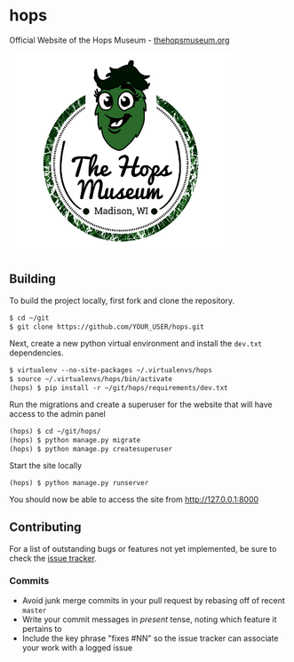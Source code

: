 # hops

Official Website of the Hops Museum -
[thehopsmuseum.org](http://thehopsmuseum.org)

![](./static/img/logo.png)

## Building

To build the project locally, first fork and clone the repository.

    $ cd ~/git
    $ git clone https://github.com/YOUR_USER/hops.git

Next, create a new python virtual environment and install the
`dev.txt` dependencies.

    $ virtualenv --no-site-packages ~/.virtualenvs/hops
    $ source ~/.virtualenvs/hops/bin/activate
    (hops) $ pip install -r ~/git/hops/requirements/dev.txt

Run the migrations and create a superuser for the website that will
have access to the admin panel

    (hops) $ cd ~/git/hops/
    (hops) $ python manage.py migrate
    (hops) $ python manage.py createsuperuser

Start the site locally

    (hops) $ python manage.py runserver

You should now be able to access the site from http://127.0.0.1:8000

## Contributing

For a list of outstanding bugs or features not yet implemented, be
sure to check the
[issue tracker](https://github.com/arecker/hops/issues).

### Commits

- Avoid junk merge commits in your pull request by rebasing off of
  recent `master`
- Write your commit messages in _present_ tense, noting which feature
  it pertains to
- Include the key phrase "fixes #NN" so the issue tracker can
  associate your work with a logged issue
